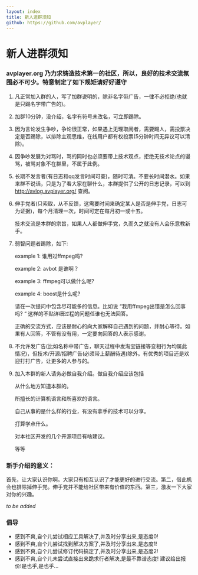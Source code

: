 ```yaml
---
layout: index
title: 新人进群须知
github: https://github.com/avplayer/
---
```


新人进群须知
===
 
### avplayer.org 乃力求铸造技术第一的社区，所以，良好的技术交流氛围必不可少。特意制定了如下规矩请好好遵守


1. 凡正常加入群的人，写了加群说明的，除非名字带广告，一律不必拒绝(也就是只踢名字带广告的)。

2. 加群10分钟，没介绍，名字有符号未改名，可立即踢除。

3. 因为言论发生争吵，争论很正常，如果遇上无理取闹者，需要踢人，需投票决定是否踢除，以排除主观思维，在线用户都有权投票(5分钟时间无异议可以清除)。

4. 因争吵发展为对骂时，骂的同时也必须要带上技术观点，拒绝无技术论点的谩骂，被骂对象不在群里，不属于此例。

5. 长期不发言者(有日志和qq发言时间可查)，随时可清。不要长时间潜水。如果来群不说话，只是为了看大家在聊什么，本群提供了公开的日志记录，可以到 http://avlog.avplayer.org/ 查阅。

6. 伸手党者(只索取，从不反馈，这需要时间来确定某人是否是伸手党，日志可为证据)，每个月清理一次，时间可定在每月初一或十五。

	技术交流是本群的宗旨，如果人人都做伸手党，久而久之就没有人会乐意教新手。

7. 弱智问题者踢除，如下:

	example 1: 谁用过ffmpeg吗?
  
	example 2: avbot 是谁啊？
  
	example 3: ffmpeg可以做什么呢?
  
	example 4: boost是什么呢?
  
	请在一次提问中包含尽可能多的信息。比如说 “我用ffmpeg出错是怎么回事吗? “ 这样的不贴详细过程的问题任谁也无法回答。
  
	正确的交流方式，应该是耐心的向大家解释自己遇到的问题，并耐心等待。如果有人回答，不管有没有用，一定要向回答的人表示感谢。
  

8. 不允许发广告(比如名称中带广告，聊天过程中发淘宝链接等变相行为均属此情况)，但技术/开源/招聘广告(必须带上薪酬待遇)除外。有优秀的项目还是欢迎打打广告，让更多的人参与的。

9. 加入本群的新人请务必做自我介绍。做自我介绍应该包括

	从什么地方知道本群的。
  
	所擅长的计算机语言和所喜欢的语言。
  
	自己从事的是什么样的行业，有没有拿手的技术可以分享。
  
	打算学点什么。
  
	对本社区开发的几个开源项目有啥建议。
  
	等等


### 新手介绍的意义：
	
首先，让大家认识你啊。大家只有相互认识了才能更好的进行交流。第二，借此机会也排除掉伸手党。伸手党并不能给社区带来有价值的东西。第三，激发一下大家对你的兴趣。

	       
*to be added*

### 倡导

  * 感到不爽,自个儿尝试相应工具解决了,并及时分享出来,是态度0!
  * 感到不爽,自个儿尝试找到解决方案了,并及时分享出来,是态度1!
  * 感到不爽,自个儿尝试修订代码搞定了,并及时分享出来,是态度2!
  * 感到不爽,自个儿未尝试直接出来跪求行者解决,是最不靠谱态度! 建议给出报价!是也乎,是也乎...
